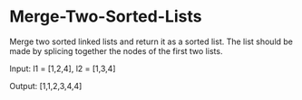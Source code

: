 # Merge-Two-Sorted-Lists
Merge two sorted linked lists and return it as a sorted list. The list should be made by splicing together the nodes of the first two lists.

Input: l1 = [1,2,4], l2 = [1,3,4]

Output: [1,1,2,3,4,4]
